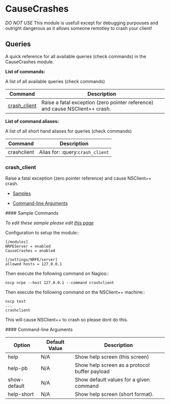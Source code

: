 # CauseCrashes

*DO NOT USE* This module is usefull except for debugging purpouses and outright dangerous as it allows someone remotley to crash your client!




## Queries

A quick reference for all available queries (check commands) in the CauseCrashes module.

**List of commands:**

A list of all available queries (check commands)

| Command                       | Description                                                                  |
|-------------------------------|------------------------------------------------------------------------------|
| [crash_client](#crash_client) | Raise a fatal exception (zero pointer reference) and cause NSClient++ crash. |


**List of command aliases:**

A list of all short hand aliases for queries (check commands)


| Command     | Description                      |
|-------------|----------------------------------|
| crashclient | Alias for: :query:`crash_client` |


### crash_client

Raise a fatal exception (zero pointer reference) and cause NSClient++ crash.

* [Samples](#crash_client_samples)

* [Command-line Arguments](#crash_client_options)


<a name="crash_client_samples"/>
#### Sample Commands

_To edit these sample please edit [this page](https://github.com/mickem/nscp-docs/blob/master/samples/CauseCrashes_crash_client_samples.md)_

Configuration to setup the module::

```
[/modules]
NRPEServer = enabled
CauseCrashes = enabled

[/settings/NRPE/server]
allowed hosts = 127.0.0.1
```

Then execute the following command on Nagios::

```
nscp nrpe --host 127.0.0.1 --command crashclient
```

Then execute the following command on the NSClient++ machine::

```
nscp test
...
crashclient
```

This will cause NSClient++ to crash so please dont do this.


<a name="crash_client_help"/>
<a name="crash_client_help-pb"/>
<a name="crash_client_show-default"/>
<a name="crash_client_help-short"/>
<a name="crash_client_options"/>
#### Command-line Arguments


| Option       | Default Value | Description                                   |
|--------------|---------------|-----------------------------------------------|
| help         | N/A           | Show help screen (this screen)                |
| help-pb      | N/A           | Show help screen as a protocol buffer payload |
| show-default | N/A           | Show default values for a given command       |
| help-short   | N/A           | Show help screen (short format).              |






